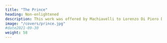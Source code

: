 ```yaml
---
title: "The Prince"
heading: Non-enlightened
description: This work was offered by Machiavelli to Lorenzo Di Piero De Medici
image: "/covers/prince.jpg"
#date2021-09-30
weight: 58
---
```


